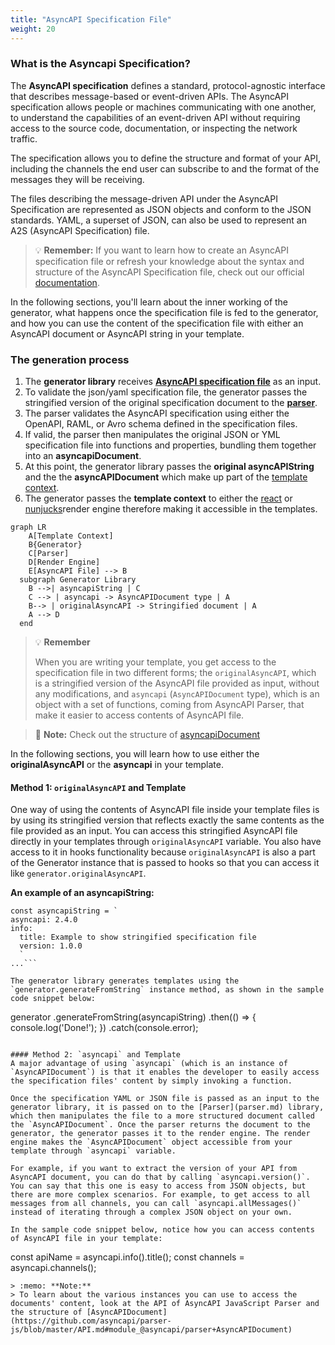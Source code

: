 ```yaml
---
title: "AsyncAPI Specification File"
weight: 20
---
```


### What is the Asyncapi Specification?
The **AsyncAPI specification** defines a standard, protocol-agnostic interface that describes message-based or event-driven APIs. The AsyncAPI specification allows people or machines communicating with one another, to understand the capabilities of an event-driven API without requiring access to the source code, documentation, or inspecting the network traffic.

The specification allows you to define the structure and format of your API, including the channels the end user can subscribe to and the format of the messages they will be receiving. 

The files describing the message-driven API under the AsyncAPI Specification are represented as JSON objects and conform to the JSON standards. YAML, a superset of JSON, can also be used to represent an A2S (AsyncAPI Specification) file.

> :bulb: **Remember:** 
If you want to learn how to create an AsyncAPI specification file or refresh your knowledge about the syntax and structure of the AsyncAPI Specification file, check out our official [documentation](https://www.asyncapi.com/docs/reference/specification/latest).

In the following sections, you'll learn about the inner working of the generator, what happens once the specification file is fed to the generator, and how you can use the content of the specification file with either an AsyncAPI document or AsyncAPI string in your template.

### The generation process
1. The **generator library** receives **[AsyncAPI specification file](asyncapi-file.md)** as an input. 
2. To validate the json/yaml specification file, the generator passes the stringified version of the original specification document to the **[parser](parser.md)**. 
3. The parser validates the AsyncAPI specification using either the OpenAPI, RAML, or Avro schema defined in the specification files. 
4. If valid, the parser then manipulates the original JSON or YML specification file into functions and properties, bundling them together into an **asyncapiDocument**. 
5. At this point, the generator library passes the **original asyncAPIString** and the the **asyncAPIDocument** which make up part of the [template context](asyncapi-context.md). 
6. The generator passes the **template context** to either the [react](react-render-engine.md) or [nunjucks](nunjucks-render-engine.md)render engine therefore making it accessible in the templates.
   
``` mermaid
graph LR
    A[Template Context]
    B{Generator}
    C[Parser]
    D[Render Engine]
    E[AsyncAPI File] --> B
  subgraph Generator Library
    B -->| asyncapiString | C
    C --> | asyncapi -> AsyncAPIDocument type | A
    B--> | originalAsyncAPI -> Stringified document | A
    A --> D
  end
  ```

> :bulb: **Remember**
> 
> When you are writing your template, you get access to the specification file in two different forms; the `originalAsyncAPI`, which is a stringified version of the AsyncAPI file provided as input, without any modifications, and `asyncapi` (`AsyncAPIDocument` type), which is an object with a set of functions, coming from AsyncAPI Parser, that make it easier to access contents of AsyncAPI file.

> :memo: **Note:** 
> Check out the structure of [asyncapiDocument](https://github.com/asyncapi/parser-js/blob/master/API.md#module_@asyncapi/parser+AsyncAPIDocument)

In the following sections, you will learn how to use either the **originalAsyncAPI** or the **asyncapi** in your template.

#### Method 1: `originalAsyncAPI` and Template 
One way of using the contents of AsyncAPI file inside your template files is by using its stringified version that reflects exactly the same contents as the file provided as an input. You can access this stringified AsyncAPI file directly in your templates through `originalAsyncAPI` variable. You also have access to it in hooks functionality because `originalAsyncAPI` is also a part of the Generator instance that is passed to hooks so that you can access it like `generator.originalAsyncAPI`.

**An example of an asyncapiString:**
```
const asyncapiString = `
asyncapi: 2.4.0
info:
  title: Example to show stringified specification file
  version: 1.0.0
  `
...```

The generator library generates templates using the `generator.generateFromString` instance method, as shown in the sample code snippet below:

```
generator
  .generateFromString(asyncapiString)
  .then(() => {
    console.log('Done!');
  })
  .catch(console.error);
  ```

#### Method 2: `asyncapi` and Template
A major advantage of using `asyncapi` (which is an instance of `AsyncAPIDocument`) is that it enables the developer to easily access the specification files' content by simply invoking a function. 

Once the specification YAML or JSON file is passed as an input to the generator library, it is passed on to the [Parser](parser.md) library, which then manipulates the file to a more structured document called the `AsyncAPIDocument`. Once the parser returns the document to the generator, the generator passes it to the render engine. The render engine makes the `AsyncAPIDocument` object accessible from your template through `asyncapi` variable.

For example, if you want to extract the version of your API from AsyncAPI document, you can do that by calling `asyncapi.version()`. You can say that this one is easy to access from JSON objects, but there are more complex scenarios. For example, to get access to all messages from all channels, you can call `asyncapi.allMessages()` instead of iterating through a complex JSON object on your own.

In the sample code snippet below, notice how you can access contents of AsyncAPI file in your template:

```
  const apiName = asyncapi.info().title();
  const channels = asyncapi.channels();
```
> :memo: **Note:**  
> To learn about the various instances you can use to access the documents' content, look at the API of AsyncAPI JavaScript Parser and the structure of [AsyncAPIDocument](https://github.com/asyncapi/parser-js/blob/master/API.md#module_@asyncapi/parser+AsyncAPIDocument) 

  